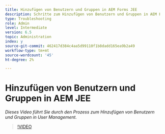 ```yaml
---
title: Hinzufügen von Benutzern und Gruppen in AEM Forms JEE
description: Schritte zum Hinzufügen von Benutzern und Gruppen in AEM Forms JEE
type: Troubleshooting
role: Admin
level: Intermediate
version: 6.5
topic: Administration
index: y
source-git-commit: 462417d384c4aa5d99110f1b8dadd165ea9b2a49
workflow-type: tm+mt
source-wordcount: '45'
ht-degree: 2%

---
```



# Hinzufügen von Benutzern und Gruppen in AEM JEE

*Dieses Video führt Sie durch den Prozess zum Hinzufügen von Benutzern und Gruppen in User Management.*

>[!VIDEO](https://video.tv.adobe.com/v/335485?quality=9&learn=on)
